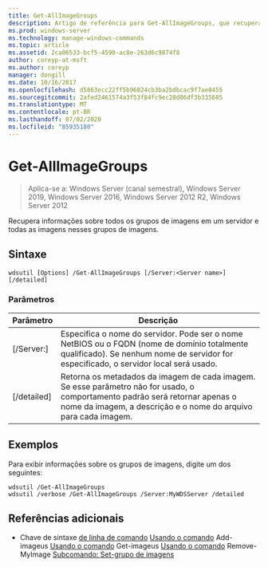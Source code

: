 ```yaml
---
title: Get-AllImageGroups
description: Artigo de referência para Get-AllImageGroups, que recupera informações sobre todos os grupos de imagens em um servidor e todas as imagens nesses grupos de imagens.
ms.prod: windows-server
ms.technology: manage-windows-commands
ms.topic: article
ms.assetid: 2ca06533-bcf5-4590-ac8e-263d6c9874f8
author: coreyp-at-msft
ms.author: coreyp
manager: dongill
ms.date: 10/16/2017
ms.openlocfilehash: d5863ecc22ff5b96024cb3ba2bdbcac9f7ae8455
ms.sourcegitcommit: 2afed2461574a3f53f84fc9ec28d86df3b335685
ms.translationtype: MT
ms.contentlocale: pt-BR
ms.lasthandoff: 07/02/2020
ms.locfileid: "85935180"
---
```

# <a name="get-allimagegroups"></a>Get-AllImageGroups

> Aplica-se a: Windows Server (canal semestral), Windows Server 2019, Windows Server 2016, Windows Server 2012 R2, Windows Server 2012

Recupera informações sobre todos os grupos de imagens em um servidor e todas as imagens nesses grupos de imagens.

## <a name="syntax"></a>Sintaxe
```
wdsutil [Options] /Get-AllImageGroups [/Server:<Server name>] [/detailed]
```
### <a name="parameters"></a>Parâmetros
|Parâmetro|Descrição|
|-------|--------|
|[/Server:<Server name>]|Especifica o nome do servidor. Pode ser o nome NetBIOS ou o FQDN (nome de domínio totalmente qualificado). Se nenhum nome de servidor for especificado, o servidor local será usado.|
|[/detailed]|Retorna os metadados da imagem de cada imagem. Se esse parâmetro não for usado, o comportamento padrão será retornar apenas o nome da imagem, a descrição e o nome do arquivo para cada imagem.|
## <a name="examples"></a>Exemplos
Para exibir informações sobre os grupos de imagens, digite um dos seguintes:
```
wdsutil /Get-AllImageGroups
wdsutil /verbose /Get-AllImageGroups /Server:MyWDSServer /detailed
```
## <a name="additional-references"></a>Referências adicionais
- Chave de sintaxe [de linha de comando](command-line-syntax-key.md) 
 [Usando o comando](using-the-add-imagegroup-command.md) 
 Add-imageus [Usando o comando](using-the-get-imagegroup-command.md) 
 Get-imageus [Usando o comando](using-the-remove-imagegroup-command.md) 
 Remove-MyImage [Subcomando: Set-grupo de imagens](subcommand-set-imagegroup.md)
